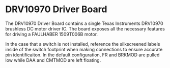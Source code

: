 # DRV10970 Driver Board
The DRV10970 Driver Board contains a single Texas Instruments DRV10970 brushless DC motor driver IC. The board exposes all the necessary features for driving a FAULHABER 1509T006B motor.

In the case that a switch is not installed, reference the silkscreened labels inside of the switch footprint when making connections to ensure accurate pin identificaiton. In the default configuration, FR and BRKMOD are pulled low while DAA and CMTMOD are left floating.

